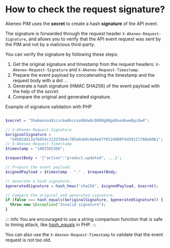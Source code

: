 # How to check the request signature?

Akeneo PIM uses the **secret** to create a hash **signature** of the API event.

The signature is forwarded through the request header `X-Akeneo-Request-Signature`, and allows you to verify that the API event request was sent by the PIM and not by a malicious third-party.

You can verify the signature by following these steps:

1. Get the original signature and timestamp from the request headers:
   `X-Akeneo-Request-Signature` and `X-Akeneo-Request-Timestamp`.
2. Prepare the event payload by concatenating the timestamp and the request body with a dot `.`.
3. Generate a hash signature (HMAC SHA256) of the event payload with the help of the _secret_.
4. Compare the original and generated signature.

Example of signature validation with PHP

```php

$secret = "3ha6eonoa9icsckw8kccos084w0c0000g08g40oo4kww0gc8w4";

// X-Akeneo-Request-Signature
$originalSignature =
  "d4582dd13a7b654c212d70b4c705e0ab0c0e6eb7f6524080f4d39121f88e6061";
// X-Akeneo-Request-Timestamp
$timestamp = "1602565368";

$requestBody = '{"action":"product.updated", ...}';

// Prepare the event payload.
$signedPayload = $timestamp . "." . $requestBody;

// Generate a hash signature.
$generatedSignature = hash_hmac("sha256", $signedPayload, $secret);

// Compare the original and generated signature.
if (false === hash_equals($originalSignature, $generatedSignature)) {
  throw new \Exception("Invalid signature");
}
```

::: info
You are encouraged to use a string comparison function that is safe to timing attack, like [hash_equals](https://www.php.net/manual/en/function.hash-equals.php) in PHP.
:::

You can also use the `X-Akeneo-Request-Timestamp` to validate that the event request is not too old.
